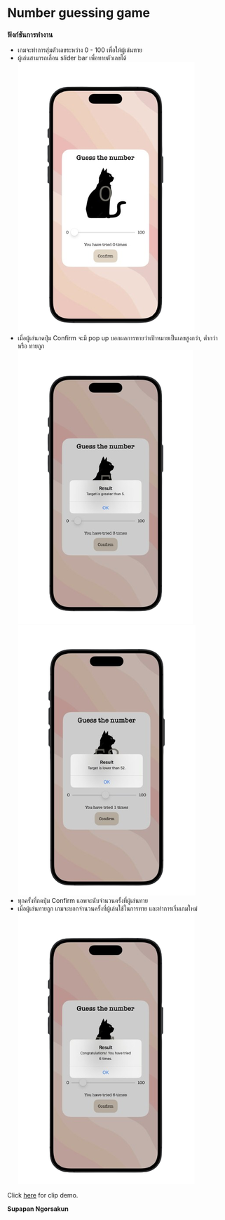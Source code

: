 # Number guessing game

### ฟังก์ชันการทำงาน

- เกมจะทำการสุ่มตัวเลขระหว่าง 0 - 100 เพื่อให้ผู้เล่นทาย
- ผู้เล่นสามารถเลื่อน slider bar เพื่อทายตัวเลขได้\
![alt text](./Images/GameStart.png "Game Start")
-  เมื่อผู้เล่นกดปุ่ม Confirm จะมี pop up บอกผลการทายว่าเป้าหมายเป็นเลขสูงกว่า, ต่ำกว่า หรือ ทายถูก\
![alt text](./Images/ResultGreater.png "Target Greater")\
![alt text](./Images/ResultLower.png "Target Lower")
-  ทุกครั้งที่กดปุ่ม Confirm แอพจะนับจำนวนครั้งที่ผู้เล่นทาย
-  เมื่อผู้เล่นทายถูก เกมจะบอกจำนวนครั้งที่ผู้เล่นใช้ในการทาย และทำการเริ่มเกมใหม่\
![alt text](./Images/ResultCorrect.png "New Game")
   
Click [here](https://drive.google.com/file/d/1S9ZvX1F8HQ2TQVEIOrXdZrKpGkX0XQnp/view?usp=sharing) for clip demo.

**Supapan Ngorsakun**